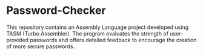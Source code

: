 # Password-Checker
This repository contains an Assembly Language project developed using TASM (Turbo Assembler). The program evaluates the strength of user-provided passwords and offers detailed feedback to encourage the creation of more secure passwords.
